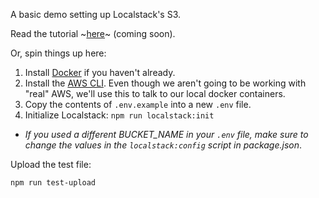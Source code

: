 A basic demo setting up Localstack's S3.

Read the tutorial ~[here](https://dev.to)~ (coming soon).

Or, spin things up here:

1. Install [Docker](https://docs.docker.com/install/) if you haven't already.
2. Install the [AWS CLI](https://aws.amazon.com/cli/). Even though we aren't going to be working with "real" AWS, we'll use this to talk to our local docker containers.
3. Copy the contents of `.env.example` into a new `.env` file. 
4. Initialize Localstack: `npm run localstack:init`
  - *If you used a different BUCKET_NAME in your `.env` file, make sure to change the values in the `localstack:config` script in package.json*.

Upload the test file:

`npm run test-upload`